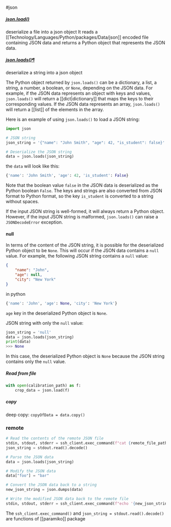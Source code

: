 #json

##### [json.load()](https://docs.python.org/3/library/json.html#json.load "Permalink to this definition")
deserialize a file into a json object
It reads a [[Technology/Languages/Python/packages/Data/json]] encoded file containing JSON data and returns a Python object that represents the JSON data.

##### [json.loads()¶](https://docs.python.org/3/library/json.html#json.loads "Permalink to this definition")
deserialize a string into a json object

The Python object returned by `json.loads()` can be a dictionary, a list, a string, a number, a boolean, or `None`, depending on the JSON data. For example, if the JSON data represents an object with keys and values, `json.loads()` will return a [[dict|dictionary]] that maps the keys to their corresponding values. If the JSON data represents an array, `json.loads()` will return a [[list]] of the elements in the array.

Here is an example of using `json.loads()` to load a JSON string:
```python
import json

# JSON string
json_string = '{"name": "John Smith", "age": 42, "is_student": false}'

# Deserialize the JSON string
data = json.loads(json_string)
```
the `data` will look like this:
```python
{'name': 'John Smith', 'age': 42, 'is_student': False}
```
Note that the boolean value `false` in the JSON data is deserialized as the Python boolean `False`. The keys and strings are also converted from JSON format to Python format, so the key `is_student` is converted to a string without spaces.

If the input JSON string is well-formed, it will always return a Python object. However, if the input JSON string is malformed, `json.loads()` can raise a `JSONDecodeError` exception.

#### null
In terms of the content of the JSON string, it is possible for the deserialized Python object to be `None`. This will occur if the JSON data contains a `null` value. For example, the following JSON string contains a `null` value:
```json
{
    "name": "John",
    "age": null,
    "city": "New York"
}
```
in python
```python
{'name': 'John', 'age': None, 'city': 'New York'}
```
`age` key in the deserialized Python object is `None`.

JSON string with only the `null` value:
```python
json_string = 'null'
data = json.loads(json_string)
print(data)
>>> None
```
In this case, the deserialized Python object is `None` because the JSON string contains only the `null` value.

##### Read from file
```python
with open(calibration_path) as f:  
    crop_data = json.load(f)
```

##### copy
deep copy:
`copyOfData = data.copy()`

### remote
```python
# Read the contents of the remote JSON file
stdin, stdout, stderr = ssh_client.exec_command(f"cat {remote_file_path}")
json_string = stdout.read().decode()

# Parse the JSON data
data = json.loads(json_string)

# Modify the JSON data
data["foo"] = "bar"

# Convert the JSON data back to a string
new_json_string = json.dumps(data)

# Write the modified JSON data back to the remote file
stdin, stdout, stderr = ssh_client.exec_command(f"echo '{new_json_string}' > {remote_file_path}")
```
The `ssh_client.exec_command()` and `json_string = stdout.read().decode()` are functions of [[paramiko]] package